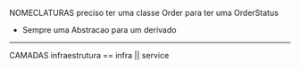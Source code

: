 NOMECLATURAS
preciso ter uma classe Order para ter uma OrderStatus
- Sempre uma Abstracao para um derivado

---
CAMADAS
infraestrutura == infra || service